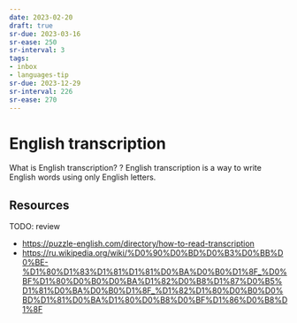 ```yaml
---
date: 2023-02-20
draft: true
sr-due: 2023-03-16
sr-ease: 250
sr-interval: 3
tags:
- inbox
- languages-tip
sr-due: 2023-12-29
sr-interval: 226
sr-ease: 270
---
```


# English transcription

What is English transcription?
?
English transcription is a way to write English words using only English letters.

## Resources

TODO: review
- https://puzzle-english.com/directory/how-to-read-transcription
- https://ru.wikipedia.org/wiki/%D0%90%D0%BD%D0%B3%D0%BB%D0%BE-%D1%80%D1%83%D1%81%D1%81%D0%BA%D0%B0%D1%8F_%D0%BF%D1%80%D0%B0%D0%BA%D1%82%D0%B8%D1%87%D0%B5%D1%81%D0%BA%D0%B0%D1%8F_%D1%82%D1%80%D0%B0%D0%BD%D1%81%D0%BA%D1%80%D0%B8%D0%BF%D1%86%D0%B8%D1%8F
